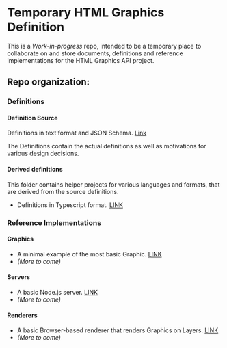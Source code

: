 # Temporary HTML Graphics Definition

This is a _Work-in-progress_ repo, intended to be a temporary place to collaborate on and store documents, definitions and reference implementations
for the HTML Graphics API project.


## Repo organization:

### Definitions
#### Definition Source

Definitions in text format and JSON Schema. [Link](/definition/definition/README.md)

The Definitions contain the actual definitions as well as motivations for various design decisions.

#### Derived definitions
This folder contains helper projects for various languages and formats, that are derived from the source definitions.

* Definitions in Typescript format. [LINK](/definition/derived/typescript/README.md)

### Reference Implementations

#### Graphics
* A minimal example of the most basic Graphic. [LINK](/reference/graphics/minimal/README.md)
* _(More to come)_

#### Servers
* A basic Node.js server. [LINK](/reference/servers/nodejs-basic/README.md)
* _(More to come)_

#### Renderers
* A basic Browser-based renderer that renders Graphics on Layers. [LINK](/reference/renderers/browser-based-layered/README.md)
* _(More to come)_

